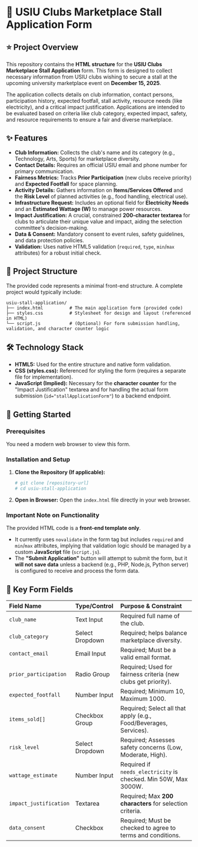 # 📝 USIU Clubs Marketplace Stall Application Form

## ⭐ Project Overview

This repository contains the **HTML structure** for the **USIU Clubs Marketplace Stall Application** form. This form is designed to collect necessary information from USIU clubs wishing to secure a stall at the upcoming university marketplace event on **December 15, 2025**.

The application collects details on club information, contact persons, participation history, expected footfall, stall activity, resource needs (like electricity), and a critical impact justification. Applications are intended to be evaluated based on criteria like club category, expected impact, safety, and resource requirements to ensure a fair and diverse marketplace.

## ✨ Features

  * **Club Information:** Collects the club's name and its category (e.g., Technology, Arts, Sports) for marketplace diversity.
  * **Contact Details:** Requires an official USIU email and phone number for primary communication.
  * **Fairness Metrics:** Tracks **Prior Participation** (new clubs receive priority) and **Expected Footfall** for space planning.
  * **Activity Details:** Gathers information on **Items/Services Offered** and the **Risk Level** of planned activities (e.g., food handling, electrical use).
  * **Infrastructure Request:** Includes an optional field for **Electricity Needs** and an **Estimated Wattage (W)** to manage power resources.
  * **Impact Justification:** A crucial, constrained **200-character textarea** for clubs to articulate their unique value and impact, aiding the selection committee's decision-making.
  * **Data & Consent:** Mandatory consent to event rules, safety guidelines, and data protection policies.
  * **Validation:** Uses native HTML5 validation (`required`, `type`, `min`/`max` attributes) for a robust initial check.

## 📁 Project Structure

The provided code represents a minimal front-end structure. A complete project would typically include:

```
usiu-stall-application/
├── index.html          # The main application form (provided code)
├── styles.css          # Stylesheet for design and layout (referenced in HTML)
└── script.js           # (Optional) For form submission handling, validation, and character counter logic
```

## 🛠️ Technology Stack

  * **HTML5:** Used for the entire structure and native form validation.
  * **CSS (styles.css):** Referenced for styling the form (requires a separate file for implementation).
  * **JavaScript (Implied):** Necessary for the **character counter** for the "Impact Justification" textarea and for handling the actual form submission (`id="stallApplicationForm"`) to a backend endpoint.

## 🚀 Getting Started

### Prerequisites

You need a modern web browser to view this form.

### Installation and Setup

1.  **Clone the Repository (If applicable):**
    ```bash
    # git clone [repository-url]
    # cd usiu-stall-application
    ```
3.  **Open in Browser:** Open the `index.html` file directly in your web browser.

### Important Note on Functionality

The provided HTML code is a **front-end template only**.

  * It currently uses `novalidate` in the form tag but includes `required` and `min`/`max` attributes, implying that validation logic should be managed by a custom **JavaScript** file (`script.js`).
  * The **"Submit Application"** button will attempt to submit the form, but it **will not save data** unless a backend (e.g., PHP, Node.js, Python server) is configured to receive and process the form data.

## 🧩 Key Form Fields

| Field Name | Type/Control | Purpose & Constraint |
| :--- | :--- | :--- |
| `club_name` | Text Input | Required full name of the club. |
| `club_category` | Select Dropdown | Required; helps balance marketplace diversity. |
| `contact_email` | Email Input | Required; Must be a valid email format. |
| `prior_participation` | Radio Group | Required; Used for fairness criteria (new clubs get priority). |
| `expected_footfall` | Number Input | Required; Minimum 10, Maximum 1000. |
| `items_sold[]` | Checkbox Group | Required; Select all that apply (e.g., Food/Beverages, Services). |
| `risk_level` | Select Dropdown | Required; Assesses safety concerns (Low, Moderate, High). |
| `wattage_estimate` | Number Input | Required if `needs_electricity` is checked. Min 50W, Max 3000W. |
| `impact_justification` | Textarea | Required; Max **200 characters** for selection criteria. |
| `data_consent` | Checkbox | Required; Must be checked to agree to terms and conditions. |
